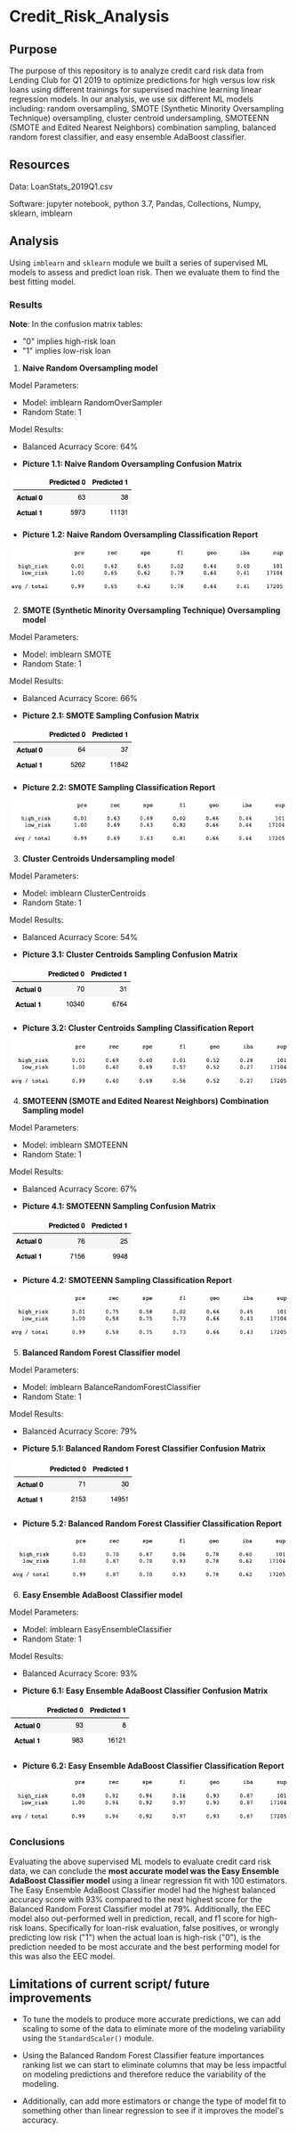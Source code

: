 # Credit_Risk_Analysis

## Purpose
The purpose of this repository is to analyze credit card risk data from Lending Club for Q1 2019 to optimize predictions for high versus low risk loans using different trainings for supervised machine learning linear regression models. In our analysis, we use six different ML models including: random oversampling, SMOTE (Synthetic Minority Oversampling Technique) oversampling, cluster centroid undersampling, SMOTEENN (SMOTE and Edited Nearest Neighbors) combination sampling, balanced random forest classifier, and easy ensemble AdaBoost classifier.

## Resources
Data: LoanStats_2019Q1.csv

Software: jupyter notebook, python 3.7, Pandas, Collections, Numpy, sklearn, imblearn


## Analysis
Using `imblearn` and `sklearn` module we built a series of supervised ML models to assess and predict loan risk. Then we evaluate them to find the best fitting model.

### Results
**Note**: In the confusion matrix tables: 
- "0" implies high-risk loan
- "1" implies low-risk loan 

1. **Naive Random Oversampling model**

Model Parameters:
- Model: imblearn RandomOverSampler
- Random State: 1

Model Results:
- Balanced Acurracy Score: 64%

- **Picture 1.1: Naive Random Oversampling Confusion Matrix**

![Naive Random Oversampling Confusion Matrix](https://github.com/joshuanallen/Credit_Risk_Analysis/blob/f1a2843f416ec869d229ba43e0e0f44c0ceef03e/images/1.1_naive_random_oversampling_confusion_matrix.png)

- **Picture 1.2: Naive Random Oversampling Classification Report**

![Naive Random Oversampling Classification Report](https://github.com/joshuanallen/Credit_Risk_Analysis/blob/f1a2843f416ec869d229ba43e0e0f44c0ceef03e/images/1.2_naive_random_oversampling_classification_report.png)


2. **SMOTE (Synthetic Minority Oversampling Technique) Oversampling model**

Model Parameters:
- Model: imblearn SMOTE
- Random State: 1

Model Results:
- Balanced Acurracy Score: 66%

- **Picture 2.1: SMOTE Sampling Confusion Matrix**

![SMOTE Sampling Confusion Matrix](https://github.com/joshuanallen/Credit_Risk_Analysis/blob/f1a2843f416ec869d229ba43e0e0f44c0ceef03e/images/2.1_SMOTE_confusion_matrix.png)

- **Picture 2.2: SMOTE Sampling Classification Report**

![SMOTE Sampling Classification Report](https://github.com/joshuanallen/Credit_Risk_Analysis/blob/f1a2843f416ec869d229ba43e0e0f44c0ceef03e/images/2.2_SMOTE_Classification_report.png)


3. **Cluster Centroids Undersampling model**

Model Parameters:
- Model: imblearn ClusterCentroids
- Random State: 1

Model Results:
- Balanced Acurracy Score: 54%

- **Picture 3.1: Cluster Centroids Sampling Confusion Matrix**

![Cluster Centroids Sampling Confusion Matrix](https://github.com/joshuanallen/Credit_Risk_Analysis/blob/f1a2843f416ec869d229ba43e0e0f44c0ceef03e/images/3.1_Cluster_Centroid_Undersampling_confusion_matrix.png)

- **Picture 3.2: Cluster Centroids Sampling Classification Report**

![Cluster Centroids Sampling Classification Report](https://github.com/joshuanallen/Credit_Risk_Analysis/blob/f1a2843f416ec869d229ba43e0e0f44c0ceef03e/images/3.2_Cluster_Centroid_Undersampling_Classification_report.png)


4. **SMOTEENN (SMOTE and Edited Nearest Neighbors) Combination Sampling model**

Model Parameters:
- Model: imblearn SMOTEENN
- Random State: 1

Model Results:
- Balanced Acurracy Score: 67%

- **Picture 4.1: SMOTEENN Sampling Confusion Matrix**

![SMOTEENN Sampling Confusion Matrix](https://github.com/joshuanallen/Credit_Risk_Analysis/blob/f1a2843f416ec869d229ba43e0e0f44c0ceef03e/images/4.1_SMOTEENN_combination_confusion_matrix.png)

- **Picture 4.2: SMOTEENN Sampling Classification Report**

![SMOTEENN Sampling Classification Report](https://github.com/joshuanallen/Credit_Risk_Analysis/blob/f1a2843f416ec869d229ba43e0e0f44c0ceef03e/images/4.2_SMOTEENN_combination_classfication_report.png)


5. **Balanced Random Forest Classifier model**

Model Parameters:
- Model: imblearn BalanceRandomForestClassifier
- Random State: 1

Model Results:
- Balanced Acurracy Score: 79%

- **Picture 5.1: Balanced Random Forest Classifier Confusion Matrix**

![Balanced Random Forest Classifier Confusion Matrix](https://github.com/joshuanallen/Credit_Risk_Analysis/blob/f1a2843f416ec869d229ba43e0e0f44c0ceef03e/images/5.1_Balanced_Random_Forest_Classifier_Confusion_Matrix.png)

- **Picture 5.2: Balanced Random Forest Classifier Classification Report**

![Balanced Random Forest Classifier Classification Report](https://github.com/joshuanallen/Credit_Risk_Analysis/blob/f1a2843f416ec869d229ba43e0e0f44c0ceef03e/images/5.2_Balanced_Random_Forest_Classifier_Classification_Report.png)

6. **Easy Ensemble AdaBoost Classifier model**

Model Parameters:
- Model: imblearn EasyEnsembleClassifier
- Random State: 1

Model Results:
- Balanced Acurracy Score: 93%

- **Picture 6.1: Easy Ensemble AdaBoost Classifier Confusion Matrix**

![Easy Ensemble AdaBoost Classifier Confusion Matrix](https://github.com/joshuanallen/Credit_Risk_Analysis/blob/f1a2843f416ec869d229ba43e0e0f44c0ceef03e/images/6.1_Easy_Ensemble_AdaBoost_Classifier_Confusion_Matrix.png)

- **Picture 6.2: Easy Ensemble AdaBoost Classifier Classification Report**

![Easy Ensemble AdaBoost Classifier Classification Report](https://github.com/joshuanallen/Credit_Risk_Analysis/blob/f1a2843f416ec869d229ba43e0e0f44c0ceef03e/images/6.2_Easy_Ensemble_AdaBoost_Classifier_Classification_Report.png)


### Conclusions
Evaluating the above supervised ML models to evaluate credit card risk data, we can conclude the **most accurate model was the Easy Ensemble AdaBoost Classifier model** using a linear regression fit with 100 estimators. The Easy Ensemble AdaBoost Classifier model had the highest balanced accuracy score with 93% compared to the next highest score for the Balanced Random Forest Classifier model at 79%. Additionally, the EEC model also out-performed well in prediction, recall, and f1 score for high-risk loans. Specifically for loan-risk evaluation, false positives, or wrongly predicting low risk ("1") when the actual loan is high-risk ("0"), is the prediction needed to be most accurate and the best performing model for this was also the EEC model. 

## Limitations of current script/ future improvements
- To tune the models to produce more accurate predictions, we can add scaling to some of the data to eliminate more of the modeling variability using the `StandardScaler()` module.

- Using the Balanced Random Forest Classifier feature importances ranking list we can start to eliminate columns that may be less impactful on modeling predictions and therefore reduce the variability of the modeling.

- Additionally, can add more estimators or change the type of model fit to something other than linear regression to see if it improves the model's accuracy.

